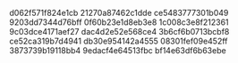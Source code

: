 d062f571f824e1cb
21270a87462c1dde
ce5483777301b049
9203dd7344d76bff
0f60b23e1d8eb3e8
1c008c3e8f212361
9c03dce4171aef27
dac4d2e52e568ce4
3b6cf6b0713bcbf8
ce52ca319b7d4941
db30e954142a4555
08301fef09e452ff
3873739b19118bb4
9edacf4e64513fbc
bf14e63df6b63ebe

